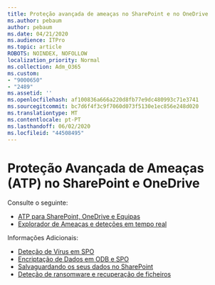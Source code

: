 ```yaml
---
title: Proteção avançada de ameaças no SharePoint e no OneDrive
ms.author: pebaum
author: pebaum
ms.date: 04/21/2020
ms.audience: ITPro
ms.topic: article
ROBOTS: NOINDEX, NOFOLLOW
localization_priority: Normal
ms.collection: Adm_O365
ms.custom:
- "9000650"
- "2489"
ms.assetid: ''
ms.openlocfilehash: af100836a666a220d8fb77e9dc480993c71e3741
ms.sourcegitcommit: bc7d6f4f3c9f7060d073f5130e1ec856e248d020
ms.translationtype: MT
ms.contentlocale: pt-PT
ms.lasthandoff: 06/02/2020
ms.locfileid: "44508495"
---
```

# <a name="advanced-threat-protection-atp-in-sharepoint-and-onedrive"></a>Proteção Avançada de Ameaças (ATP) no SharePoint e OneDrive

Consulte o seguinte:
- [ATP para SharePoint, OneDrive e Equipas](https://docs.microsoft.com/microsoft-365/security/office-365-security/atp-for-spo-odb-and-teams)
- [Explorador de Ameaças e deteções em tempo real](https://docs.microsoft.com/microsoft-365/security/office-365-security/threat-explorer-views)


Informações Adicionais:

- [Deteção de Vírus em SPO](https://docs.microsoft.com/microsoft-365/security/office-365-security/virus-detection-in-spo)</br>
- [Encriptação de Dados em ODB e SPO](https://docs.microsoft.com/microsoft-365/compliance/data-encryption-in-odb-and-spo)</br>
- [Salvaguardando os seus dados no SharePoint](https://docs.microsoft.com/sharepoint/safeguarding-your-data)</br>
- [Deteção de ransomware e recuperação de ficheiros](https://support.office.com/article/Ransomware-detection-and-recovering-your-files-0d90ec50-6bfd-40f4-acc7-b8c12c73637f)
